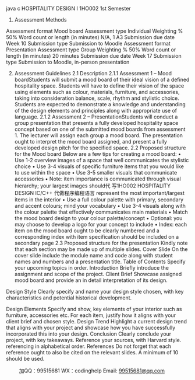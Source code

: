 java c
HOSPITALITY DESIGN I
1HO002
1st   Semester


1.   Assessment Methods

Assessment format
Mood   board
Assessment   type
Individual
Weighting   %
50%
Word count or   length   (in   minutes)
N/A,   1 A3
Submission due date
Week   10
Submission type
Submission to   Moodle
Assessment format
Presentation
Assessment   type
Group
Weighting   %
50%
Word count or   length   (in   minutes)
20   minutes
Submission due date
Week   17
Submission type
Submission to   Moodle, in-person presentation


2. Assessment Guidelines
2.1       Description
2.1.1      Assessment   1 – Mood   boardStudents will submit a   mood   board of their   ideal   vision   of   a   defined   hospitality   space.   Students   will   have   to   define their vision of the space   using elements such   as   colour,   materials, furniture,   and   accessories,   taking   into   consideration   balance,   scale,   rhythm   and   stylistic   choice.   Students   are   expected   to   demonstrate   a   knowledge and understanding of   the design elements and principles along with appropriate use of language.
2.1.2      Assessment   2 –   PresentationStudents will conduct a group   presentation that   presents a fully   developed   hospitality   space   concept   based   on one of   the submitted mood boards from assessment   1. The lecturer   will assign each group a mood board.   The presentation ought to interpret the mood board assigned, and   present   a fully developed   design   pitch for   the specified space.
2.2      Proposed   structure   for   the   Mood   board
Below are a few tips for creating   a   mood   board:
•             Use   1-2 overview images of a space that well   communicates the   stylistic   choice
•             Use 3-4 visuals of specific furniture items   that you would   like   to   use within   the   space
•             Use 3-5 smaller visuals that communicate accessories
•             Note: item importance is   communicated through   visual   hierarchy;   your   largest   images   should代 写1HO002 HOSPITALITY DESIGN IC/C++
代做程序编程语言   represent the   most   important/largest items in the   interior
•             Use a full colour palette with primary,   secondary   and   accent   colours;   mind   your vocabulary
•             Use 3-4 visuals along with the colour   palette   that   effectively   communicates   main   materials
•             Match the mood board design   to   your   colour   palette/concept
•             Optional: you may choose to develop   a   logo for your   concept to   include
•             Index: each item on the   mood   board ought   to   be   clearly   numbered   and   a   corresponding   index   with   item specification should be included   on   a   secondary   page
2.3      Proposed   structure   for   the   presentation
Kindly   note that each section   may be made   up   of   multiple   slides.
Cover Slide
On the cover slide include the module   name   and   code   along with   student   names and numbers and   a   presentation title.
Table of Contents
Specify your upcoming topics   in order.
Introduction
Briefly introduce the assignment and scope   of the   project.
Client   Brief
Showcase assigned   mood board and provide an   in   detail   interpretation   of   its   design.
   
Design Style
Clearly specify and name your design style chosen, with   key   characteristics   and potential historical   development.
   
Design   Elements
Specify and show, key elements of your interior   such   as   furniture,   accessories   etc.   For each item, justify how it aligns with your   client   brief and   chosen   style.
Design Trend
Highlight a current design trend that aligns with your project   and   showcase   how you have successfully   incorporated this   into your   design.
Conclusion
Clearly conclude your project, with key   takeaways.
Reference your sources, with   Harvard   style. referencing in alphabetical   order.
References
Do   not forget that each reference ought to also   be   cited   on the   relevant   slides.   A minimum of   10   should   be   used.



         
加QQ：99515681  WX：codinghelp  Email: 99515681@qq.com
